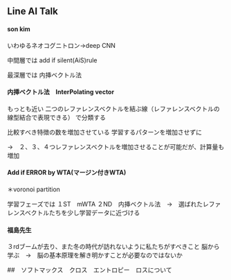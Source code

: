 ## Line AI Talk

#### son kim

いわゆるネオコグニトロン→deep CNN

中間層では
add if silent(AiS)rule

最深層では
内挿ベクトル法

#### 内挿ベクトル法　InterPolating vector
もっとも近い
二つのレファレンスベクトルを結ぶ線（レファレンスベクトルの線型結合で表現できる）
で分類する

比較すべき特徴の数を増加させている
学習するパターンを増加させずに

→　２、３、４つレファレンスベクトルを増加させることが可能だが、計算量も増加

#### Add if ERROR by WTA(マージン付きWTA)

＊voronoi partition

学習フェーズでは
１ST　mWTA
２ND　内挿ベクトル法　→　選ばれたレファレンスベクトルたちを少し学習データに近づける


#### 福島先生
３rdブームが去り、また冬の時代が訪れないように私たちがすべきこと
脳から学ぶ　→　脳の基本原理を解き明かすことが必要なのではないか


##　ソフトマックス　クロス　エントロピー　ロスについて
